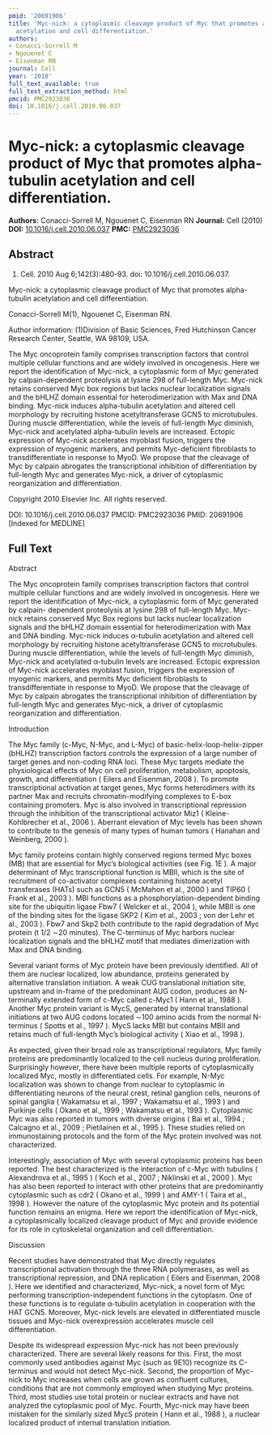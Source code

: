 ```yaml
---
pmid: '20691906'
title: 'Myc-nick: a cytoplasmic cleavage product of Myc that promotes alpha-tubulin
  acetylation and cell differentiation.'
authors:
- Conacci-Sorrell M
- Ngouenet C
- Eisenman RN
journal: Cell
year: '2010'
full_text_available: true
full_text_extraction_method: html
pmcid: PMC2923036
doi: 10.1016/j.cell.2010.06.037
---
```


# Myc-nick: a cytoplasmic cleavage product of Myc that promotes alpha-tubulin acetylation and cell differentiation.
**Authors:** Conacci-Sorrell M, Ngouenet C, Eisenman RN
**Journal:** Cell (2010)
**DOI:** [10.1016/j.cell.2010.06.037](https://doi.org/10.1016/j.cell.2010.06.037)
**PMC:** [PMC2923036](https://www.ncbi.nlm.nih.gov/pmc/articles/PMC2923036/)

## Abstract

1. Cell. 2010 Aug 6;142(3):480-93. doi: 10.1016/j.cell.2010.06.037.

Myc-nick: a cytoplasmic cleavage product of Myc that promotes alpha-tubulin 
acetylation and cell differentiation.

Conacci-Sorrell M(1), Ngouenet C, Eisenman RN.

Author information:
(1)Division of Basic Sciences, Fred Hutchinson Cancer Research Center, Seattle, 
WA 98109, USA.

The Myc oncoprotein family comprises transcription factors that control multiple 
cellular functions and are widely involved in oncogenesis. Here we report the 
identification of Myc-nick, a cytoplasmic form of Myc generated by 
calpain-dependent proteolysis at lysine 298 of full-length Myc. Myc-nick retains 
conserved Myc box regions but lacks nuclear localization signals and the bHLHZ 
domain essential for heterodimerization with Max and DNA binding. Myc-nick 
induces alpha-tubulin acetylation and altered cell morphology by recruiting 
histone acetyltransferase GCN5 to microtubules. During muscle differentiation, 
while the levels of full-length Myc diminish, Myc-nick and acetylated 
alpha-tubulin levels are increased. Ectopic expression of Myc-nick accelerates 
myoblast fusion, triggers the expression of myogenic markers, and permits 
Myc-deficient fibroblasts to transdifferentiate in response to MyoD. We propose 
that the cleavage of Myc by calpain abrogates the transcriptional inhibition of 
differentiation by full-length Myc and generates Myc-nick, a driver of 
cytoplasmic reorganization and differentiation.

Copyright 2010 Elsevier Inc. All rights reserved.

DOI: 10.1016/j.cell.2010.06.037
PMCID: PMC2923036
PMID: 20691906 [Indexed for MEDLINE]

## Full Text

Abstract

The Myc oncoprotein family comprises transcription factors that control multiple cellular functions and are widely involved in oncogenesis. Here we report the identification of Myc-nick, a cytoplasmic form of Myc generated by calpain- dependent proteolysis at lysine 298 of full-length Myc. Myc-nick retains conserved Myc Box regions but lacks nuclear localization signals and the bHLHZ domain essential for heterodimerization with Max and DNA binding. Myc-nick induces α-tubulin acetylation and altered cell morphology by recruiting histone acetyltransferase GCN5 to microtubules. During muscle differentiation, while the levels of full-length Myc diminish, Myc-nick and acetylated α-tubulin levels are increased. Ectopic expression of Myc-nick accelerates myoblast fusion, triggers the expression of myogenic markers, and permits Myc deficient fibroblasts to transdifferentiate in response to MyoD. We propose that the cleavage of Myc by calpain abrogates the transcriptional inhibition of differentiation by full-length Myc and generates Myc-nick, a driver of cytoplasmic reorganization and differentiation.

Introduction

The Myc family (c-Myc, N-Myc, and L-Myc) of basic-helix-loop-helix-zipper (bHLHZ) transcription factors controls the expression of a large number of target genes and non-coding RNA loci. These Myc targets mediate the physiological effects of Myc on cell proliferation, metabolism, apoptosis, growth, and differentiation ( Eilers and Eisenman, 2008 ). To promote transcriptional activation at target genes, Myc forms heterodimers with its partner Max and recruits chromatin-modifying complexes to E-box containing promoters. Myc is also involved in transcriptional repression through the inhibition of the transcriptional activator Miz1 ( Kleine-Kohlbrecher et al., 2006 ). Aberrant elevation of Myc levels has been shown to contribute to the genesis of many types of human tumors ( Hanahan and Weinberg, 2000 ).

Myc family proteins contain highly conserved regions termed Myc boxes (MB) that are essential for Myc’s biological activities (see Fig. 1E ). A major determinant of Myc transcriptional function is MBII, which is the site of recruitment of co-activator complexes containing histone acetyl transferases (HATs) such as GCN5 ( McMahon et al., 2000 ) and TIP60 ( Frank et al., 2003 ). MBI functions as a phosphorylation-dependent binding site for the ubiquitin ligase Fbw7 ( Welcker et al., 2004 ), while MBII is one of the binding sites for the ligase SKP2 ( Kim et al., 2003 ; von der Lehr et al., 2003 ). Fbw7 and Skp2 both contribute to the rapid degradation of Myc protein (t 1/2 ∼20 minutes). The C-terminus of Myc harbors nuclear localization signals and the bHLHZ motif that mediates dimerization with Max and DNA binding.

Several variant forms of Myc protein have been previously identified. All of them are nuclear localized, low abundance, proteins generated by alternative translation initiation. A weak CUG translational initiation site, upstream and in-frame of the predominant AUG codon, produces an N-terminally extended form of c-Myc called c-Myc1 ( Hann et al., 1988 ). Another Myc protein variant is MycS, generated by internal translational initiations at two AUG codons located ∼100 amino acids from the normal N-terminus ( Spotts et al., 1997 ). MycS lacks MBI but contains MBII and retains much of full-length Myc’s biological activity ( Xiao et al., 1998 ).

As expected, given their broad role as transcriptional regulators, Myc family proteins are predominantly localized to the cell nucleus during proliferation. Surprisingly however, there have been multiple reports of cytoplasmically localized Myc, mostly in differentiated cells. For example, N-Myc localization was shown to change from nuclear to cytoplasmic in differentiating neurons of the neural crest, retinal ganglion cells, neurons of spinal ganglia ( Wakamatsu et al., 1997 ; Wakamatsu et al., 1993 ) and Purkinje cells ( Okano et al., 1999 ; Wakamatsu et al., 1993 ). Cytoplasmic Myc was also reported in tumors with diverse origins ( Bai et al., 1994 ; Calcagno et al., 2009 ; Pietilainen et al., 1995 ). These studies relied on immunostaining protocols and the form of the Myc protein involved was not characterized.

Interestingly, association of Myc with several cytoplasmic proteins has been reported. The best characterized is the interaction of c-Myc with tubulins ( Alexandrova et al., 1995 ) ( Koch et al., 2007 ; Niklinski et al., 2000 ). Myc has also been reported to interact with other proteins that are predominantly cytoplasmic such as cdr2 ( Okano et al., 1999 ) and AMY-1 ( Taira et al., 1998 ). However the nature of the cytoplasmic Myc protein and its potential function remains an enigma. Here we report the identification of Myc-nick, a cytoplasmically localized cleavage product of Myc and provide evidence for its role in cytoskeletal organization and cell differentiation.

Discussion

Recent studies have demonstrated that Myc directly regulates transcriptional activation through the three RNA polymerases, as well as transcriptional repression, and DNA replication ( Eilers and Eisenman, 2008 ). Here we identified and characterized, Myc-nick, a novel form of Myc performing transcription-independent functions in the cytoplasm. One of these functions is to regulate α-tubulin acetylation in cooperation with the HAT GCN5. Moreover, Myc-nick levels are elevated in differentiated muscle tissues and Myc-nick overexpression accelerates muscle cell differentiation.

Despite its widespread expression Myc-nick has not been previously characterized. There are several likely reasons for this. First, the most commonly used antibodies against Myc (such as 9E10) recognize its C-terminus and would not detect Myc-nick. Second, the proportion of Myc-nick to Myc increases when cells are grown as confluent cultures, conditions that are not commonly employed when studying Myc proteins. Third, most studies use total protein or nuclear extracts and have not analyzed the cytoplasmic pool of Myc. Fourth, Myc-nick may have been mistaken for the similarly sized MycS protein ( Hann et al., 1988 ), a nuclear localized product of internal translation initiation.
